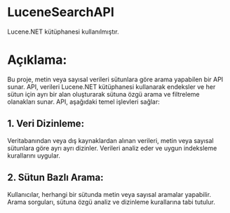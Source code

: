 # LuceneSearchAPI
Lucene.NET kütüphanesi kullanılmıştır.

# Açıklama:
Bu proje, metin veya sayısal verileri sütunlara göre arama yapabilen bir API sunar. API, verileri Lucene.NET kütüphanesi kullanarak endeksler ve her sütun için ayrı bir alan oluşturarak sütuna özgü arama ve filtreleme olanakları sunar. API, aşağıdaki temel işlevleri sağlar:

## 1. Veri Dizinleme:

Veritabanından veya dış kaynaklardan alınan verileri, metin veya sayısal sütunlara göre ayrı ayrı dizinler.
Verileri analiz eder ve uygun indeksleme kurallarını uygular.
## 2. Sütun Bazlı Arama:

Kullanıcılar, herhangi bir sütunda metin veya sayısal aramalar yapabilir.
Arama sorguları, sütuna özgü analiz ve dizinleme kurallarına tabi tutulur.
